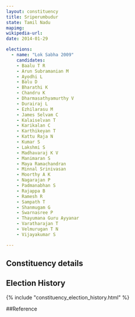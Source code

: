 ```yaml
---
layout: constituency
title: Sriperumbudur
state: Tamil Nadu
mapimg: 
wikipedia-url: 
date: 2014-01-29

elections: 
  - name: "Lok Sabha 2009"
    candidates: 
    - Baalu T R 
    - Arun Subramanian M 
    - Ayodhi L 
    - Balu D 
    - Bharathi K 
    - Chandru K 
    - Dharmasathyamurthy V 
    - Durairaj L 
    - Ezhilarasu M 
    - James Selvam C 
    - Kalaiselvan T 
    - Karikalan C 
    - Karthikeyan T 
    - Kattu Raja N 
    - Kumar S 
    - Lakshmi S 
    - Madhavaraj K V 
    - Manimaran S 
    - Maya Ramachandran 
    - Minnal Srinivasan 
    - Moorthy A K 
    - Nagarajan P 
    - Padmanabhan S 
    - Rajappa B 
    - Ramesh R 
    - Sampath T 
    - Shanmugam G 
    - Swarnasree P 
    - Thayumana Guru Ayyanar 
    - Varatharajan T 
    - Velmurugan T N 
    - Vijayakumar S 

---
```

## Constituency details


## Election History
{% include "constituency_election_history.html" %}

##Reference
